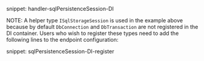 snippet: handler-sqlPersistenceSession-DI

NOTE: A helper type `ISqlStorageSession` is used in the example above because by default `DbConnection` and `DbTransaction` are not registered in the DI container. Users who wish to register these types need to add the following lines to the endpoint configuration:

snippet: sqlPersistenceSession-DI-register